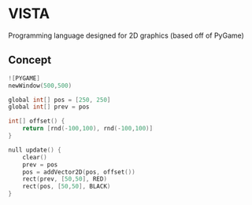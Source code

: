 # VISTA
Programming language designed for 2D graphics (based off of PyGame)

## Concept 
``` C
![PYGAME]
newWindow(500,500)

global int[] pos = [250, 250]
global int[] prev = pos

int[] offset() {
    return [rnd(-100,100), rnd(-100,100)]
}

null update() {
    clear()
    prev = pos
    pos = addVector2D(pos, offset())
    rect(prev, [50,50], RED)
    rect(pos, [50,50], BLACK)
}
```
